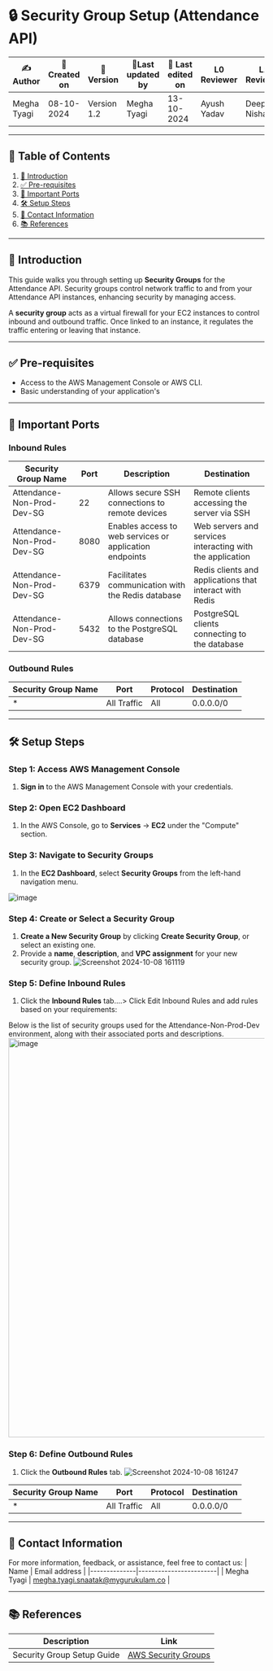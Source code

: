 # 🔒 Security Group Setup (Attendance API)


| ✍️Author      | 📅Created on  |📌 Version    | 📝Last updated by    |📅 Last edited on   |   L0 Reviewer   |  L1 Reviewer| L2 Reviewer|
|-------------|-------------|------------|-----------------|----------------|-------------------|-----------------|----------------|
| Megha Tyagi | 08-10-2024  | Version 1.2  | Megha Tyagi     | 13-10-2024     |  Ayush Yadav                |   Deepak Nishad              |   Anjali Kaushal|

---

## 📑 Table of Contents

1. [📝 Introduction](#-introduction)
2. [✅ Pre-requisites](#-pre-requisites)
3. [🔑 Important Ports](#-important-ports)
4. [🛠️ Setup Steps](#-setup-steps)
5. [📧 Contact Information](#-contact-information)
6. [📚 References](#-references)

---

## 📝 Introduction

This guide walks you through setting up **Security Groups** for the Attendance API. Security groups control network traffic to and from your Attendance API instances, enhancing security by managing access.

A **security group** acts as a virtual firewall for your EC2 instances to control inbound and outbound traffic. Once linked to an instance, it regulates the traffic entering or leaving that instance.



---

## ✅ Pre-requisites

- Access to the AWS Management Console or AWS CLI.
- Basic understanding of your application's 
---

## 🔑 Important Ports

### Inbound Rules

| **Security Group Name**           | **Port** | **Description**                                      | **Destination**                                      |
|-----------------------------------|----------|------------------------------------------------------|------------------------------------------------------|
| Attendance-Non-Prod-Dev-SG        | 22       | Allows secure SSH connections to remote devices       | Remote clients accessing the server via SSH          |
| Attendance-Non-Prod-Dev-SG        | 8080     | Enables access to web services or application endpoints| Web servers and services interacting with the application |
| Attendance-Non-Prod-Dev-SG        | 6379     | Facilitates communication with the Redis database     | Redis clients and applications that interact with Redis |
| Attendance-Non-Prod-Dev-SG        | 5432     | Allows connections to the PostgreSQL database         | PostgreSQL clients connecting to the database         |



### Outbound Rules

| Security Group Name | Port         | Protocol  | Destination  |
|---------------------|--------------|-----------|--------------|
| *                   | All Traffic  | All       | 0.0.0.0/0    |

---

## 🛠️ Setup Steps

### Step 1: Access AWS Management Console

1. **Sign in** to the AWS Management Console with your credentials.

### Step 2: Open EC2 Dashboard

1. In the AWS Console, go to **Services** → **EC2** under the "Compute" section.

### Step 3: Navigate to Security Groups

1. In the **EC2 Dashboard**, select **Security Groups** from the left-hand navigation menu.

![image](https://github.com/user-attachments/assets/1a83c27e-96d5-4278-8278-7af466625b73)


### Step 4: Create or Select a Security Group

1. **Create a New Security Group** by clicking **Create Security Group**, or select an existing one.
2. Provide a **name**, **description**, and **VPC assignment** for your new security group.
![Screenshot 2024-10-08 161119](https://github.com/user-attachments/assets/42df9b4b-ed00-4c97-89ee-6c5e43e7f915)


### Step 5: Define Inbound Rules

1. Click the **Inbound Rules** tab....> Click Edit Inbound Rules and add rules based on your requirements:

Below is the list of security groups used for the Attendance-Non-Prod-Dev environment, along with their associated ports and descriptions.
<img width="785" alt="image" src="https://github.com/user-attachments/assets/62b52f1e-d270-4cca-9d41-ed31c16b499e">



### Step 6: Define Outbound Rules

1. Click the **Outbound Rules** tab.
![Screenshot 2024-10-08 161247](https://github.com/user-attachments/assets/9fc33a03-e675-4670-b4b1-acb968a26530)




| Security Group Name | Port        | Protocol  | Destination  |
|---------------------|-------------|-----------|--------------|
| *                   | All Traffic | All       | 0.0.0.0/0    |



---

##  📧 Contact Information
For more information, feedback, or assistance, feel free to contact us:
| Name         | Email address          |
|--------------|------------------------|
| Megha Tyagi  | megha.tyagi.snaatak@mygurukulam.co  |


---

## 📚 References

| Description               | Link                                                                 |
|---------------------------|----------------------------------------------------------------------|
| Security Group Setup Guide | [AWS Security Groups](https://docs.aws.amazon.com/vpc/latest/userguide/vpc-security-groups.html) |

